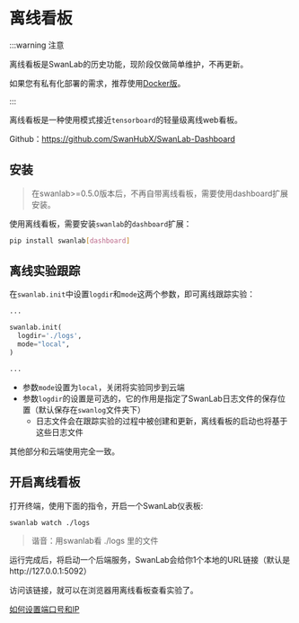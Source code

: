 # 离线看板

:::warning 注意

离线看板是SwanLab的历史功能，现阶段仅做简单维护，不再更新。

如果您有私有化部署的需求，推荐使用[Docker版](/guide_cloud/self_host/docker-deploy)。

:::

离线看板是一种使用模式接近`tensorboard`的轻量级离线web看板。

Github：https://github.com/SwanHubX/SwanLab-Dashboard


## 安装

> 在swanlab>=0.5.0版本后，不再自带离线看板，需要使用dashboard扩展安装。

使用离线看板，需要安装`swanlab`的`dashboard`扩展：

```bash
pip install swanlab[dashboard]
```

## 离线实验跟踪

在`swanlab.init`中设置`logdir`和`mode`这两个参数，即可离线跟踪实验：

```python
...

swanlab.init(
  logdir='./logs',
  mode="local",
)

...
```

- 参数`mode`设置为`local`，关闭将实验同步到云端
- 参数`logdir`的设置是可选的，它的作用是指定了SwanLab日志文件的保存位置（默认保存在`swanlog`文件夹下）
  - 日志文件会在跟踪实验的过程中被创建和更新，离线看板的启动也将基于这些日志文件

其他部分和云端使用完全一致。

## 开启离线看板

打开终端，使用下面的指令，开启一个SwanLab仪表板:

```bash
swanlab watch ./logs
```

> 谐音：用swanlab看 ./logs 里的文件

运行完成后，将启动一个后端服务，SwanLab会给你1个本地的URL链接（默认是http://127.0.0.1:5092）

访问该链接，就可以在浏览器用离线看板查看实验了。

[如何设置端口号和IP](/api/cli-swanlab-watch.md#设置ip和端口号)